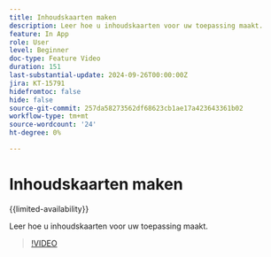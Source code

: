 ```yaml
---
title: Inhoudskaarten maken
description: Leer hoe u inhoudskaarten voor uw toepassing maakt.
feature: In App
role: User
level: Beginner
doc-type: Feature Video
duration: 151
last-substantial-update: 2024-09-26T00:00:00Z
jira: KT-15791
hidefromtoc: false
hide: false
source-git-commit: 257da58273562df68623cb1ae17a423643361b02
workflow-type: tm+mt
source-wordcount: '24'
ht-degree: 0%

---
```



# Inhoudskaarten maken

{{limited-availability}}

Leer hoe u inhoudskaarten voor uw toepassing maakt.

>[!VIDEO](https://video.tv.adobe.com/v/3434783/?learn=on)
